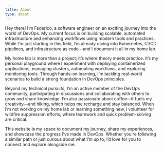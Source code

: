 ```yaml
---
title: About
type: about
---
```


Hey there! I’m Federico, a software engineer on an exciting journey into the world of DevOps. My current focus is on building scalable, automated infrastructure and enhancing workflows using modern tools and practices. While I’m just starting in this field, I’m already diving into Kubernetes, CI/CD pipelines, and infrastructure as code—and I document it all in my home lab.

My home lab is more than a project; it’s where theory meets practice. It’s my personal playground where I experiment with deploying containerized applications, managing clusters, automating workflows, and exploring monitoring tools. Through hands-on learning, I’m tackling real-world scenarios to build a strong foundation in DevOps principles.

Beyond my technical pursuits, I’m an active member of the DevOps community, participating in discussions and collaborating with others to grow and share knowledge. I’m also passionate about coffee—it fuels my creativity—and hiking, which helps me recharge and stay balanced. When I’m not working on my home lab or learning something new, I volunteer for wildfire suppression efforts, where teamwork and quick problem-solving are critical.

This website is my space to document my journey, share my experiences, and showcase the progress I’ve made in DevOps. Whether you’re following a similar path or just curious about what I’m up to, I’d love for you to connect and explore alongside me.
